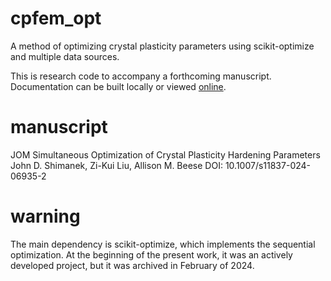# cpfem_opt
A method of optimizing crystal plasticity parameters using scikit-optimize and multiple data sources.

This is research code to accompany a forthcoming manuscript. Documentation can be built locally or viewed [online](https://shimanek.github.io/cpfem_opt/).


# manuscript
JOM
Simultaneous Optimization of Crystal Plasticity Hardening Parameters
John D. Shimanek, Zi-Kui Liu, Allison M. Beese
DOI: 10.1007/s11837-024-06935-2


# warning
The main dependency is scikit-optimize, which implements the sequential optimization. At the beginning of the present work, it was an actively developed project, but it was archived in February of 2024.
